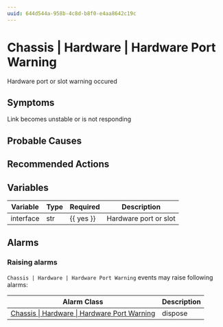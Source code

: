 ```yaml
---
uuid: 644d544a-958b-4c8d-b8f0-e4aa8642c19c
---
```

# Chassis | Hardware | Hardware Port Warning

Hardware port or slot warning occured

## Symptoms

Link becomes unstable or is not responding

## Probable Causes

## Recommended Actions

## Variables

| Variable  | Type | Required  | Description           |
| --------- | ---- | --------- | --------------------- |
| interface | str  | {{ yes }} | Hardware port or slot |

## Alarms

### Raising alarms

`Chassis | Hardware | Hardware Port Warning` events may raise following alarms:

| Alarm Class                                                                                                                | Description |
| -------------------------------------------------------------------------------------------------------------------------- | ----------- |
| [Chassis \| Hardware \| Hardware Port Warning](../../../alarm-classes-reference/chassis/hardware/hardware-port-warning.md) | dispose     |
